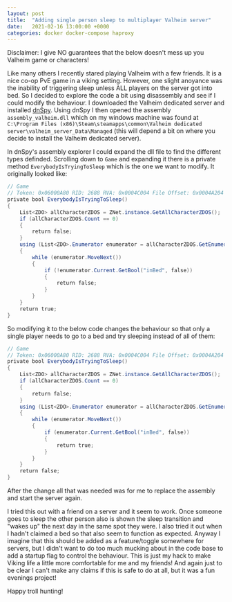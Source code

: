 ```yaml
---
layout: post
title:  "Adding single person sleep to multiplayer Valheim server"
date:   2021-02-16 13:00:00 +0000
categories: docker docker-compose haproxy 
---
```


Disclaimer: I give NO guarantees that the below doesn't mess up you Valheim game or characters!

Like many others I recently stared playing Valheim with a few friends. It is a nice co-op PvE game in a viking setting. However, one slight anoyance was the inability of triggering sleep unless ALL players on the server got into bed. So I decided to explore the code a bit using disassembly and see if I could modify the behaviour. I downloaded the Valheim dedicated server and installed [dnSpy](https://github.com/dnSpy/dnSpy). Using dnSpy I then opened the assembly `assembly_valheim.dll` which on my windows machine was found at `C:\Program Files (x86)\Steam\steamapps\common\Valheim dedicated server\valheim_server_Data\Managed` (this will depend a bit on where you decide to install the Valheim dedicated server).

In dnSpy's assembly explorer I could expand the dll file to find the different types definded. Scrolling down to `Game` and expanding it there is a private method `EverybodyIsTryingToSleep` which is the one we want to modify. It originally looked like:

```c#
// Game
// Token: 0x06000A80 RID: 2688 RVA: 0x0004C004 File Offset: 0x0004A204
private bool EverybodyIsTryingToSleep()
{
    List<ZDO> allCharacterZDOS = ZNet.instance.GetAllCharacterZDOS();
    if (allCharacterZDOS.Count == 0)
    {
        return false;
    }
    using (List<ZDO>.Enumerator enumerator = allCharacterZDOS.GetEnumerator())
    {
        while (enumerator.MoveNext())
        {
            if (!enumerator.Current.GetBool("inBed", false))
            {
                return false;
            }
        }
    }
    return true;
}
```

So modifying it to the below code changes the behaviour so that only a single player needs to go to a bed and try sleeping instead of all of them:

```c#
// Game
// Token: 0x06000A80 RID: 2688 RVA: 0x0004C004 File Offset: 0x0004A204
private bool EverybodyIsTryingToSleep()
{
    List<ZDO> allCharacterZDOS = ZNet.instance.GetAllCharacterZDOS();
    if (allCharacterZDOS.Count == 0)
    {
        return false;
    }
    using (List<ZDO>.Enumerator enumerator = allCharacterZDOS.GetEnumerator())
    {
        while (enumerator.MoveNext())
        {
            if (enumerator.Current.GetBool("inBed", false))
            {
                return true;
            }
        }
    }
    return false;
}
```

After the change all that was needed was for me to replace the assembly and start the server again. 

I tried this out with a friend on a server and it seem to work. Once someone goes to sleep the other person also is shown the sleep transition and "wakes up" the next day in the same spot they were. I also tried it out when I hadn't claimed a bed so that also seem to function as expected. Anyway I imagine that this should be added as a feature/toggle somewhere for servers, but I didn't want to do too much mucking about in the code base to add a startup flag to control the behaviour. This is just my hack to make Viking life a little more comfortable for me and my friends! And again just to be clear I can't make any claims if this is safe to do at all, but it was a fun evenings project!

Happy troll hunting!